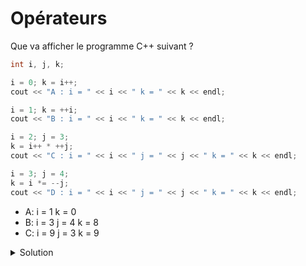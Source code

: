 # Opérateurs

Que va afficher le programme C++ suivant ?


~~~cpp
int i, j, k;

i = 0; k = i++;
cout << "A : i = " << i << " k = " << k << endl;

i = 1; k = ++i;
cout << "B : i = " << i << " k = " << k << endl;

i = 2; j = 3;
k = i++ * ++j;
cout << "C : i = " << i << " j = " << j << " k = " << k << endl;

i = 3; j = 4;
k = i *= --j;
cout << "D : i = " << i << " j = " << j << " k = " << k << endl;

~~~

- A: i = 1 k = 0
- B: i = 3 j = 4 k = 8
- C: i = 9 j = 3 k = 9


<details>
<summary>Solution</summary>

- A : i = 1 k = 0
- B : i = 2 k = 2
- C : i = 3 j = 4 k = 8
- D : i = 9 j = 3 k = 9


</details>